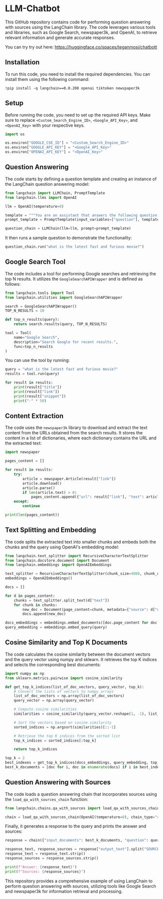 # LLM-Chatbot
This GitHub repository contains code for performing question answering with sources using the LangChain library. The code leverages various tools and libraries, such as Google Search, newspaper3k, and OpenAI, to retrieve relevant information and generate accurate responses.

You can try try out here: https://huggingface.co/spaces/teganmosi/chatbott
## Installation

To run this code, you need to install the required dependencies. You can install them using the following command:

```
!pip install -q langchain==0.0.208 openai tiktoken newspaper3k
```

## Setup

Before running the code, you need to set up the required API keys. Make sure to replace `<Custom_Search_Engine_ID>`, `<Google_API_Key>`, and `<OpenAI_Key>` with your respective keys.

```python
import os

os.environ["GOOGLE_CSE_ID"] = "<Custom_Search_Engine_ID>"
os.environ["GOOGLE_API_KEY"] = "<Google_API_Key>"
os.environ["OPENAI_API_KEY"] = "<OpenAI_Key>"
```

## Question Answering

The code starts by defining a question template and creating an instance of the LangChain question answering model:

```python
from langchain import LLMChain, PromptTemplate
from langchain.llms import OpenAI

llm = OpenAI(temperature=0)

template = """You are an assistant that answers the following question correctly and honestly: {question}\n\n"""
prompt_template = PromptTemplate(input_variables=["question"], template=template)

question_chain = LLMChain(llm=llm, prompt=prompt_template)
```

It then runs a sample question to demonstrate the functionality:

```python
question_chain.run("what is the latest fast and furious movie?")
```

## Google Search Tool

The code includes a tool for performing Google searches and retrieving the top N results. It utilizes the `GoogleSearchAPIWrapper` and is defined as follows:

```python
from langchain.tools import Tool
from langchain.utilities import GoogleSearchAPIWrapper

search = GoogleSearchAPIWrapper()
TOP_N_RESULTS = 10

def top_n_results(query):
    return search.results(query, TOP_N_RESULTS)

tool = Tool(
    name="Google Search",
    description="Search Google for recent results.",
    func=top_n_results
)
```

You can use the tool by running:

```python
query = "what is the latest fast and furious movie?"
results = tool.run(query)

for result in results:
    print(result["title"])
    print(result["link"])
    print(result["snippet"])
    print("-" * 50)
```

## Content Extraction

The code uses the `newspaper3k` library to download and extract the text content from the URLs obtained from the search results. It stores the content in a list of dictionaries, where each dictionary contains the URL and the extracted text:

```python
import newspaper

pages_content = []

for result in results:
    try:
        article = newspaper.Article(result["link"])
        article.download()
        article.parse()
        if len(article.text) > 0:
            pages_content.append({"url": result["link"], "text": article.text})
    except:
        continue

print(len(pages_content))
```

## Text Splitting and Embedding

The code splits the extracted text into smaller chunks and embeds both the chunks and the query using OpenAI's embedding model:

```python
from langchain.text_splitter import RecursiveCharacterTextSplitter
from langchain.docstore.document import Document
from langchain.embeddings import OpenAIEmbeddings

text_splitter = RecursiveCharacterTextSplitter(chunk_size=4000, chunk_overlap=100)
embeddings = OpenAIEmbeddings()

docs = []

for d in pages_content:
    chunks = text_splitter.split_text(d["text"])
    for chunk in chunks:
        new_doc = Document(page_content=chunk, metadata={"source": d["url"]})
        docs.append(new_doc)

docs_embeddings = embeddings.embed_documents([doc.page_content for doc in docs])
query_embedding = embeddings.embed_query(query)
```

## Cosine Similarity and Top K Documents

The code calculates the cosine similarity between the document vectors and the query vector using numpy and sklearn. It retrieves the top K indices and selects the corresponding best documents:

```python
import numpy as np
from sklearn.metrics.pairwise import cosine_similarity

def get_top_k_indices(list_of_doc_vectors, query_vector, top_k):
    # Convert the lists of vectors to numpy arrays
    list_of_doc_vectors = np.array(list_of_doc_vectors)
    query_vector = np.array(query_vector)

    # Compute cosine similarities
    similarities = cosine_similarity(query_vector.reshape(1, -1), list_of_doc_vectors).flatten()

    # Sort the vectors based on cosine similarity
    sorted_indices = np.argsort(similarities)[::-1]

    # Retrieve the top K indices from the sorted list
    top_k_indices = sorted_indices[:top_k]

    return top_k_indices

top_k = 2
best_indexes = get_top_k_indices(docs_embeddings, query_embedding, top_k)
best_k_documents = [doc for i, doc in enumerate(docs) if i in best_indexes]
```

## Question Answering with Sources

The code loads a question answering chain that incorporates sources using the `load_qa_with_sources_chain` function:

```python
from langchain.chains.qa_with_sources import load_qa_with_sources_chain

chain = load_qa_with_sources_chain(OpenAI(temperature=0), chain_type="stuff")
```

Finally, it generates a response to the query and prints the answer and sources:

```python
response = chain({"input_documents": best_k_documents, "question": query}, return_only_outputs=True)

response_text, response_sources = response["output_text"].split("SOURCES:")
response_text = response_text.strip()
response_sources = response_sources.strip()

print(f"Answer: {response_text}")
print(f"Sources: {response_sources}")
```

This repository provides a comprehensive example of using LangChain to perform question answering with sources, utilizing tools like Google Search and newspaper3k for information retrieval and processing.

